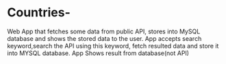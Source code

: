 # Countries-
Web App that fetches some data from public API, stores into MySQL database and shows the stored data to the user.
App accepts search keyword,search the API using this keyword, fetch resulted data and store it into MYSQL database.
App Shows result from database(not API)
